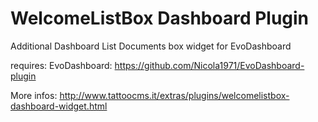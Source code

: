 WelcomeListBox Dashboard Plugin
==========================

Additional Dashboard List Documents box widget for EvoDashboard 

requires: 
EvoDashboard: https://github.com/Nicola1971/EvoDashboard-plugin

More infos:
http://www.tattoocms.it/extras/plugins/welcomelistbox-dashboard-widget.html


